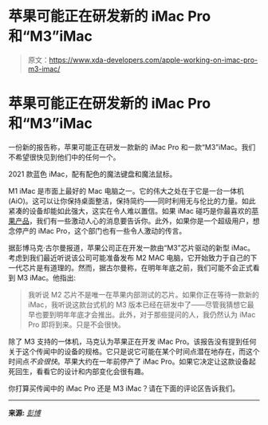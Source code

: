 # 苹果可能正在研发新的 iMac Pro 和“M3”iMac

> 原文：<https://www.xda-developers.com/apple-working-on-imac-pro-m3-imac/>

# 苹果可能正在研发新的 iMac Pro 和“M3”iMac

一份新的报告称，苹果可能正在研发一款新的 iMac Pro 和一款“M3”iMac。我们不希望很快见到他们中的任何一个。

2021 款蓝色 iMac，配有配色的魔法键盘和魔法鼠标。

M1 iMac 是市面上最好的 Mac 电脑之一。它的伟大之处在于它是一台一体机(AiO)。这可以让你保持桌面整洁，保持简约——同时利用无与伦比的力量。如此紧凑的设备却能如此强大，这实在令人难以置信。如果 iMac 碰巧是你最喜欢的[苹果产品](https://www.xda-developers.com/best-apple-products-for-students/)，我们有一些激动人心的消息要告诉你。此外，如果你是一个超级用户，想念停产的 iMac Pro，这个部门也有一些令人激动的传言。

据彭博马克·古尔曼报道，苹果公司正在开发一款由“M3”芯片驱动的新型 iMac。考虑到我们最近听说该公司可能准备发布 M2 MAC 电脑，它开始致力于自己的下一代芯片是有道理的。然而，据古尔曼称，在明年年底之前，我们可能不会正式看到 M3 iMac。他指出:

> 我听说 M2 芯片不是唯一在苹果内部测试的芯片。如果你正在等待一款新的 iMac，我听说这款台式机的 M3 版本已经在研发中了——尽管我猜想它最早也要到明年年底才会推出。此外，对于那些提问的人，我仍然认为 iMac Pro 即将到来。只是不会很快。

除了 M3 支持的一体机，马克认为苹果正在开发 iMac Pro。该报告没有提到任何关于这个传闻中的设备的规格。它只是说它可能在某个时间点潜在地存在，而这个时间点*不会很快*。苹果大约在一年前停产了 iMac Pro。如果它决定让这款设备起死回生，看看它的设计和内部变化会很有趣。

你打算买传闻中的 iMac Pro 还是 M3 iMac？请在下面的评论区告诉我们。

* * *

**来源:** [*彭博*](https://www.bloomberg.com/news/newsletters/2022-04-24/when-will-apple-s-aapl-iphone-14-go-on-sale-what-is-new-about-iphone-14-l2dceiyz)